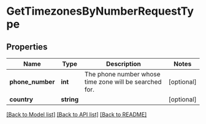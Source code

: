 # GetTimezonesByNumberRequestType

## Properties
Name | Type | Description | Notes
------------ | ------------- | ------------- | -------------
**phone_number** | **int** | The phone number whose time zone will be searched for. | [optional] 
**country** | **string** |  | [optional] 

[[Back to Model list]](../README.md#documentation-for-models) [[Back to API list]](../README.md#documentation-for-api-endpoints) [[Back to README]](../README.md)


